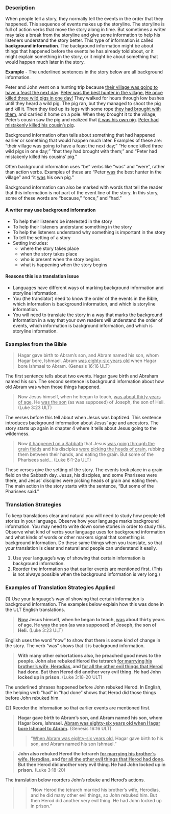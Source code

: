 

### Description

When people tell a story, they normally tell the events in the order that they happened. This sequence of events makes up the storyline. The storyline is full of action verbs that move the story along in time. But sometimes a writer may take a break from the storyline and give some information to help his listeners understand the story better. This type of information is called **background information**. The background information might be about things that happened before the events he has already told about, or it might explain something in the story, or it might be about something that would happen much later in the story.

**Example** - The underlined sentences in the story below are all background information.

Peter and John went on a hunting trip because <u>their village was going to have a feast the next day</u>. <u>Peter was the best hunter in the village.</u> <u>He once killed three wild pigs in one day!</u> They walked for hours through low bushes until they heard a wild pig. The pig ran, but they managed to shoot the pig and kill it. Then they tied up its legs with some rope <u>they had brought with them</u>, and carried it home on a pole. When they brought it to the village, Peter’s cousin saw the pig and realized that <u>it was his own pig</u>. <u>Peter had mistakenly killed his cousin’s pig</u>.

Background information often tells about something that had happened earlier or something that would happen much later. Examples of these are: “their village was going to have a feast the next day;” “He once killed three wild pigs in one day;” “that they had brought with them;” and “Peter had mistakenly killed his cousins’ pig."

Often background information uses “be” verbs like “was” and “were”, rather than action verbs. Examples of these are “Peter <u>was</u> the best hunter in the village” and “it <u>was</u> his own pig.”

Background information can also be marked with words that tell the reader that this information is not part of the event line of the story. In this story, some of these words are “because,” “once,” and “had.”

#### A writer may use background information

* To help their listeners be interested in the story
* To help their listeners understand something in the story
* To help the listeners understand why something is important in the story
* To tell the setting of a story
* Setting includes:
    * where the story takes place
    * when the story takes place
    * who is present when the story begins
    * what is happening when the story begins

#### Reasons this is a translation issue

* Languages have different ways of marking background information and storyline information.
* You (the translator) need to know the order of the events in the Bible, which information is background information, and which is storyline information.
* You will need to translate the story in a way that marks the background information in a way that your own readers will understand the order of events, which information is background information, and which is storyline information.

### Examples from the Bible

> Hagar gave birth to Abram’s son, and Abram named his son, whom Hagar bore, Ishmael. Abram <u>was eighty-six years old</u> when Hagar bore Ishmael to Abram. (Genesis 16:16 ULT)

The first sentence tells about two events. Hagar gave birth and Abraham named his son. The second sentence is background information about how old Abram was when those things happened.

> Now Jesus himself, when he began to teach, <u>was about thirty years of age</u>. He <u>was the son</u> (as was supposed) of Joseph, the son of Heli. (Luke 3:23 ULT)

The verses before this tell about when Jesus was baptized. This sentence introduces background information about Jesus’ age and ancestors. The story starts up again in chapter 4 where it tells about Jesus going to the wilderness.

> Now <u>it happened on a Sabbath</u> that Jesus <u>was going through the grain fields</u> and his disciples <u>were picking the heads of grain</u>, rubbing them between their hands, and eating the grain. But some of the Pharisees said… (Luke 6:1-2a ULT)

These verses give the setting of the story. The events took place in a grain field on the Sabbath day. Jesus, his disciples, and some Pharisees were there, and Jesus’ disciples were picking heads of grain and eating them. The main action in the story starts with the sentence, “But some of the Pharisees said.”

### Translation Strategies

To keep translations clear and natural you will need to study how people tell stories in your language. Observe how your language marks background information. You may need to write down some stories in order to study this. Observe what kind of verbs your language uses for background information and what kinds of words or other markers signal that something is background information. Do these same things when you translate, so that your translation is clear and natural and people can understand it easily.

1. Use your language’s way of showing that certain information is background information.
1. Reorder the information so that earlier events are mentioned first.  (This is not always possible when the background information is very long.)

### Examples of Translation Strategies Applied

(1) Use your language’s way of showing that certain information is background information. The examples below explain how this was done in the ULT English translations.

> **<u>Now</u> Jesus himself, when he began to teach, <u>was</u> about thirty years of age. He <u>was</u> the son (as was supposed) of Joseph, the son of Heli.** (Luke 3:23 ULT) 

English uses the word “now” to show that there is some kind of change in the story. The verb “was” shows that it is background information.

> **With many other exhortations also, he preached good news to the people. John also rebuked Herod the tetrarch <u>for marrying his brother’s wife, Herodias</u>, and <u>for all the other evil things that Herod had done</u>. But then Herod did another very evil thing. He had John locked up in prison.** (Luke 3:18-20 ULT) 

The underlined phrases happened before John rebuked Herod. In English, the helping verb “had” in “had done” shows that Herod did those things before John rebuked him.

(2) Reorder the information so that earlier events are mentioned first.

> **Hagar gave birth to Abram’s son, and Abram named his son, whom Hagar bore, Ishmael. <u>Abram was eighty-six years old when Hagar bore Ishmael to Abram</u>.** (Genesis 16:16 ULT)
>> “<u>When Abram was eighty-six years old</u>, Hagar gave birth to his son, and Abram named his son Ishmael.”

> **John also rebuked Herod the tetrarch <u>for marrying his brother’s wife, Herodias</u>, and <u>for all the other evil things that Herod had done</u>. But then Herod did another very evil thing. He had John locked up in prison.** (Luke 3:18-20) 

The translation below reorders John’s rebuke and Herod’s actions.

>> “Now Herod the tetrarch married his brother’s wife, Herodias, and he did many other evil things, so John rebuked him. But then Herod did another very evil thing. He had John locked up in prison.”

